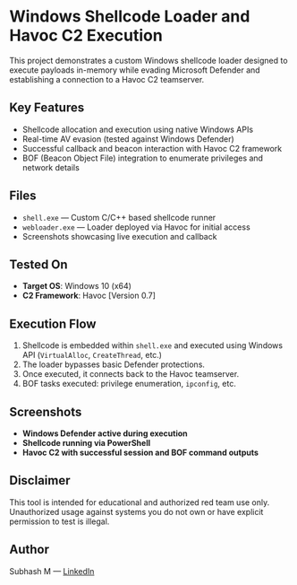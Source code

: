 # Windows Shellcode Loader and Havoc C2 Execution

This project demonstrates a custom Windows shellcode loader designed to execute payloads in-memory while evading Microsoft Defender and establishing a connection to a Havoc C2 teamserver.

## Key Features

- Shellcode allocation and execution using native Windows APIs
- Real-time AV evasion (tested against Windows Defender)
- Successful callback and beacon interaction with Havoc C2 framework
- BOF (Beacon Object File) integration to enumerate privileges and network details

## Files

- `shell.exe` — Custom C/C++ based shellcode runner
- `webloader.exe` — Loader deployed via Havoc for initial access
- Screenshots showcasing live execution and callback

## Tested On

- **Target OS**: Windows 10 (x64)
- **C2 Framework**: Havoc [Version 0.7]

## Execution Flow

1. Shellcode is embedded within `shell.exe` and executed using Windows API (`VirtualAlloc`, `CreateThread`, etc.)
2. The loader bypasses basic Defender protections.
3. Once executed, it connects back to the Havoc teamserver.
4. BOF tasks executed: privilege enumeration, `ipconfig`, etc.

## Screenshots

- **Windows Defender active during execution**
- **Shellcode running via PowerShell**
- **Havoc C2 with successful session and BOF command outputs**

## Disclaimer

This tool is intended for educational and authorized red team use only. Unauthorized usage against systems you do not own or have explicit permission to test is illegal.

## Author

Subhash M — [LinkedIn](https://www.linkedin.com/in/subhashmurugan)
